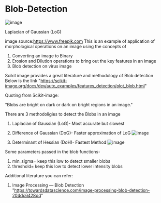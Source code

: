 # Blob-Detection

![image](https://user-images.githubusercontent.com/98158660/150569984-814438a9-6e36-4d8d-9a62-d1b5bab57091.png)

Laplacian of Gaussian (LoG)

image source:https://www.freepik.com
This is an example of application of morphological operations on an image using the concepts of 
1) Converting an image to Binary
2) Erosion and Dilution operations to bring out the key features in an image 
3) Blob detection on virus image


Scikit image provides a great literature and methodology of Blob detection
Below is the link
"https://scikit-image.org/docs/dev/auto_examples/features_detection/plot_blob.html"

Quoting from Scikit-image: 

"Blobs are bright on dark or dark on bright regions in an image."

There are 3 methodoligies to detect the Blobs in an image
1) Laplacian of Gaussian (LoG)- Most accurate but slowest
2) Difference of Gaussian (DoG)- Faster approximation of LoG
![image](https://user-images.githubusercontent.com/98158660/150570116-a52f5d78-eeaf-4633-92a9-686cae50382a.png)

3) Determinant of Hessian (DoH)- Fastest Method
![image](https://user-images.githubusercontent.com/98158660/150570138-5133c2d6-063e-4505-904e-58b5176977b8.png)

Some parameters passed in the blob functions-

1) min_sigma= keep this low to detect smaller blobs
2) threshold= keep this low to detect lower intensity blobs

Additional literature you can refer:
1) Image Processing — Blob Detection
"https://towardsdatascience.com/image-processing-blob-detection-204dc6428dd"
